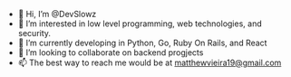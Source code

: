 - 👋 Hi, I’m @DevSlowz
- 👀 I’m interested in low level programming, web technologies, and security.
- 🌱 I’m currently developing in Python, Go, Ruby On Rails, and React
- 💞️ I’m looking to collaborate on backend progjects
- 📫 The best way to reach me would be at matthewvieira19@gmail.com

<!---
DevSlowz/DevSlowz is a ✨ special ✨ repository because its `README.md` (this file) appears on your GitHub profile.
You can click the Preview link to take a look at your changes.
--->
